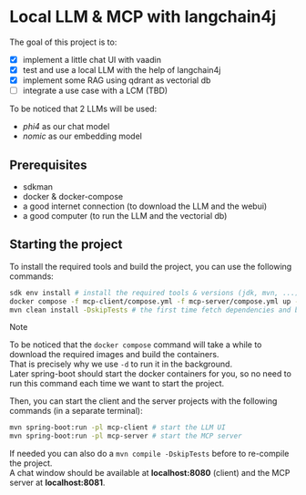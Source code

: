 # Local LLM & MCP with langchain4j

The goal of this project is to:

- [x] implement a little chat UI with vaadin
- [x] test and use a local LLM with the help of langchain4j
- [x] implement some RAG using qdrant as vectorial db
- [ ] integrate a use case with a LCM (TBD)

To be noticed that 2 LLMs will be used:

- *phi4* as our chat model
- *nomic* as our embedding model

## Prerequisites

- sdkman
- docker & docker-compose
- a good internet connection (to download the LLM and the webui)
- a good computer (to run the LLM and the vectorial db)

## Starting the project

To install the required tools and build the project, you can use the following commands:

```bash
sdk env install # install the required tools & versions (jdk, mvn, ...)
docker compose -f mcp-client/compose.yml -f mcp-server/compose.yml up -d # build and start the docker containers (ollama, webui, qdrant, etc.)
mvn clean install -DskipTests # the first time fetch dependencies and build the project
```

> [!NOTE]
> To be noticed that the `docker compose` command will take a while to download the required images and build the containers.  
> That is precisely why we use `-d` to run it in the background.  
> Later spring-boot should start the docker containers for you, so no need to run this command each time we want to start the project.

Then, you can start the client and the server projects with the following commands (in a separate terminal):

```bash
mvn spring-boot:run -pl mcp-client # start the LLM UI
mvn spring-boot:run -pl mcp-server # start the MCP server
```

If needed you can also do a `mvn compile -DskipTests` before to re-compile the project.  
A chat window should be available at **localhost:8080** (client) and the MCP server at **localhost:8081**.

